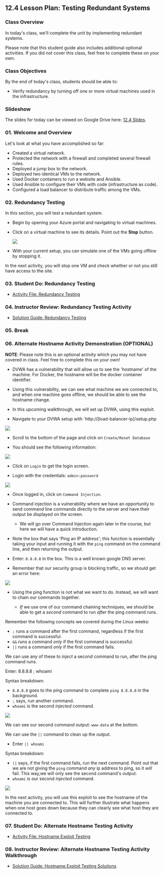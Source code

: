 ## 12.4 Lesson Plan: Testing Redundant Systems


### Class Overview


In today's class, we'll complete the unit by implementing redundant systems.

Please note that this student guide also includes additional optional activities. If you did not cover this class, feel free to complete these on your own.


### Class Objectives

By the end of today's class, students should be able to:

- Verify redundancy by turning off one or more virtual machines used in the infrastructure.

### Slideshow

The slides for today can be viewed on Google Drive here: [12.4 Slides](https://docs.google.com/presentation/d/13esreUTjFfrvhbLnvP7x-z-GuNMqYuc5KdlnbEfX8wU/edit).

### 01. Welcome and Overview

Let's look at what you have accomplished so far:

- Created a virtual network.
- Protected the network with a firewall and completed several firewall rules.
- Deployed a jump box to the network.
- Deployed two identical VMs to the network.
- Used Docker containers to run a website and Ansible.
- Used Ansible to configure their VMs with code (infrastructure as code).
- Configured a load balancer to distribute traffic among the VMs.

### 02. Redundancy Testing

In this section, you will test a redundant system.

- Begin by opening your Azure portal and navigating to virtual machines.

- Click on a virtual machine to see its details. Point out the **Stop** button.

    ![](Images/vm-details.png)

- With your current setup, you can simulate one of the VMs going offline by stopping it.

In the next activity, you will stop one VM and check whether or not you still have access to the site.


### 03. Student Do: Redundancy Testing


- [Activity File: Redundancy Testing](Activities/03_Redundancy_Testing/Unsolved/README.md)


### 04. Instructor Review: Redundancy Testing Activity


- [Solution Guide: Redundancy Testing](Activities/03_Redundancy_Testing/Solved/README.md)

### 05. Break

### 06. Alternate Hostname Activity Demonstration (**OPTIONAL**)

**NOTE**: Please note this is an optional activity which you may not have covered in class. Feel free to complete this on your own!

- DVWA has a vulnerability that will allow us to see the 'hostname' of the machine. For Docker, the hostname will be the docker container identifier.

- Using this vulnerability, we can see what machine we are connected to, and when one machine goes offline, we should be able to see the hostname change.

- In this upcoming walkthrough, we will set up DVWA, using this exploit.

- Navigate to your DVWA setup with `http://[load-balancer-ip]/setup.php

![](Images/dvwa/Reset.png)

- Scroll to the bottom of the page and click on `Create/Reset Database`

- You should see the following information:

![](Images/dvwa/info.png)

- Click on `Login` to get the login screen.

- Login with the credentials: `admin:password`

![](Images/dvwa/Login.png)

- Once logged in, click on `Command Injection`.

- Command injection is a vulnerability where we have an opportunity to send command line commands directly to the server and have their output be displayed on the screen.

  - We will go over Command Injection again later in the course, but here we will have a quick introduction.

- Note the box that says 'Ping an IP address'; this function is essentially taking your input and running it with the `ping` command on the command line, and then returning the output.

- Enter: `8.8.8.8` in the box. This is a well known google DNS server.

- Remember that our security group is blocking traffic, so we should get an error here:

![](Images/dvwa/ping.png)

- Using the ping function is not what we want to do. Instead, we will want to chain our commands together.

  -  _If_ we use one of our command chaining techniques, we should be able to get a _second_ command to run _after_ the ping command runs.

Remember the following concepts we covered during the Linux weeks:

- `;` runs a command after the first command, regardless if the first command is successful.
- `&&` runs a command _only_ if the first command is successful.
- `||` runs a command _only_ if the first command fails.

We can use any of these to _inject_ a second command to run, after the ping command runs.

Enter: 8.8.8.8 ; whoami

Syntax breakdown:
- `8.8.8.8` goes to the ping command to complete `ping 8.8.8.8` in the background.
- `;` says, run another command.
- `whoami` is the second _injected_ command.

![](Images/dvwa/whoami.png)

We can see our second command output: `www-data` at the bottom.

We can use the `||` command to clean up the output.

- Enter `|| whoami`

Syntax breakdown:
- `||` says, if the first command fails, run the next command. Point out that we are not giving the `ping` command _any_ ip address to ping, so it _will_ fail. This way,we will only see the second command's output.
- `whoami` is our second _injected_ command.

![](Images/dvwa/or.png)

In the next activity, you will use this exploit to see the hostname of the machine you are connected to. This will further illustrate what happens when one host goes down because they can clearly see what host they are connected to.

### 07. Student Do: Alternate Hostname Testing Activity

- [Activity File: Hostname Exploit Testing](Activities/08_Hostname_Vuln/Unsolved/README.md)


### 08. Instructor Review: Alternate Hostname Testing Activity Walkthrough

- [Solution Guide: Hostname Exploit Testing Solutions](Activities/08_Hostname_Vuln/Solved/README.md)
